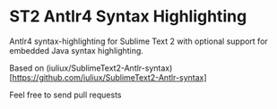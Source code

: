 # ST2 Antlr4 Syntax Highlighting #
Antlr4 syntax-highlighting for Sublime Text 2 with optional support for embedded Java syntax highlighting.

Based on (iuliux/SublimeText2-Antlr-syntax)[https://github.com/iuliux/SublimeText2-Antlr-syntax]

Feel free to send pull requests